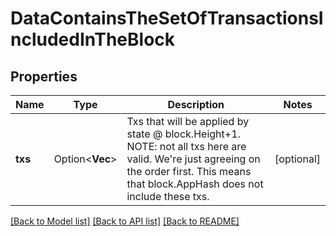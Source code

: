# DataContainsTheSetOfTransactionsIncludedInTheBlock

## Properties

Name | Type | Description | Notes
------------ | ------------- | ------------- | -------------
**txs** | Option<**Vec<String>**> | Txs that will be applied by state @ block.Height+1. NOTE: not all txs here are valid.  We're just agreeing on the order first. This means that block.AppHash does not include these txs. | [optional]

[[Back to Model list]](../README.md#documentation-for-models) [[Back to API list]](../README.md#documentation-for-api-endpoints) [[Back to README]](../README.md)


